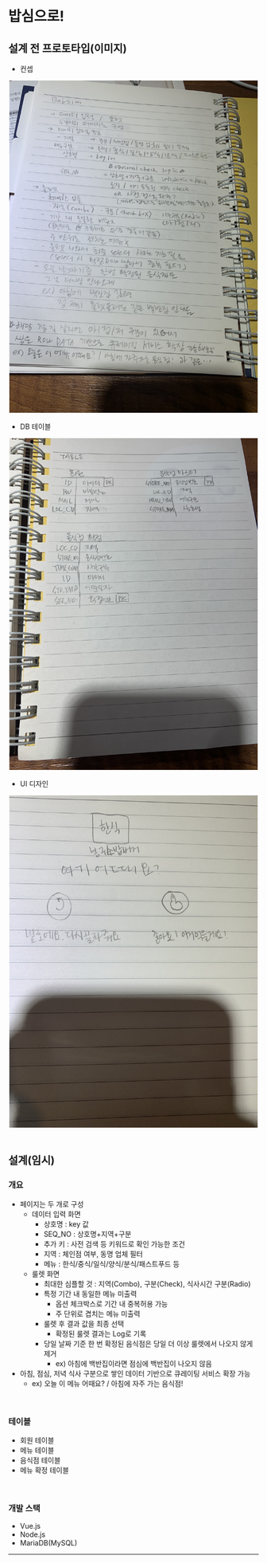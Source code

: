 # 밥심으로!

## 설계 전 프로토타입(이미지)
- 컨셉

<div align=center>

<img src="img/01.concept.jpg" alt="컨셉" width="500"/>

</div>

- DB 테이블

<div align=center>

<img src="img/02.table.jpg" alt="테이블" width="500"/>

</div>

- UI 디자인

<div align=center>

<img src="img/03.design.jpg" alt="디자인" width="500"/>

</div>

<br>

## 설계(임시)
### 개요
- 페이지는 두 개로 구성
  - 데이터 입력 화면
    - 상호명 : key 값
    - SEQ_NO : 상호명+지역+구분
    - 추가 키 : 사전 검색 등 키워드로 확인 가능한 조건
    - 지역 : 체인점 여부, 동명 업체 필터
    - 메뉴 : 한식/중식/일식/양식/분식/패스트푸드 등
  - 룰렛 화면
    - 최대한 심플할 것 : 지역(Combo), 구분(Check), 식사시간 구분(Radio)
    - 특정 기간 내 동일한 메뉴 미출력
      - 옵션 체크박스로 기간 내 중복허용 가능
      - 주 단위로 겹치는 메뉴 미출력
    - 룰렛 후 결과 값을 최종 선택
      - 확정된 룰렛 결과는 Log로 기록
    - 당일 날짜 기준 한 번 확정된 음식점은 당일 더 이상 룰렛에서 나오지 않게 제거
      - ex) 아침에 백반집이라면 점심에 백반집이 나오지 않음
- 아침, 점심, 저녁 식사 구분으로 쌓인 데이터 기반으로 큐레이팅 서비스 확장 가능
  - ex) 오늘 이 메뉴 어때요? / 아침에 자주 가는 음식점!

<br>

### 테이블
- 회원 테이블
- 메뉴 테이블
- 음식점 테이블
- 메뉴 확정 테이블

<br>

### 개발 스택
- Vue.js
- Node.js
- MariaDB(MySQL)

<hr>
<br>
